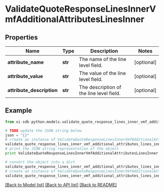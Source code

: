 # ValidateQuoteResponseLinesInnerVmfAdditionalAttributesLinesInner


## Properties

Name | Type | Description | Notes
------------ | ------------- | ------------- | -------------
**attribute_name** | **str** | The name of the line level field. | [optional] 
**attribute_value** | **str** | The value of the line level field. | [optional] 
**attribute_description** | **str** | The description of the line level field. | [optional] 

## Example

```python
from xi-sdk-python.models.validate_quote_response_lines_inner_vmf_additional_attributes_lines_inner import ValidateQuoteResponseLinesInnerVmfAdditionalAttributesLinesInner

# TODO update the JSON string below
json = "{}"
# create an instance of ValidateQuoteResponseLinesInnerVmfAdditionalAttributesLinesInner from a JSON string
validate_quote_response_lines_inner_vmf_additional_attributes_lines_inner_instance = ValidateQuoteResponseLinesInnerVmfAdditionalAttributesLinesInner.from_json(json)
# print the JSON string representation of the object
print ValidateQuoteResponseLinesInnerVmfAdditionalAttributesLinesInner.to_json()

# convert the object into a dict
validate_quote_response_lines_inner_vmf_additional_attributes_lines_inner_dict = validate_quote_response_lines_inner_vmf_additional_attributes_lines_inner_instance.to_dict()
# create an instance of ValidateQuoteResponseLinesInnerVmfAdditionalAttributesLinesInner from a dict
validate_quote_response_lines_inner_vmf_additional_attributes_lines_inner_form_dict = validate_quote_response_lines_inner_vmf_additional_attributes_lines_inner.from_dict(validate_quote_response_lines_inner_vmf_additional_attributes_lines_inner_dict)
```
[[Back to Model list]](../README.md#documentation-for-models) [[Back to API list]](../README.md#documentation-for-api-endpoints) [[Back to README]](../README.md)



